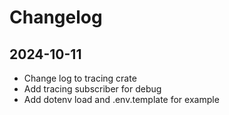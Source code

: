 # Changelog

## 2024-10-11

- Change log to tracing crate
- Add tracing subscriber for debug
- Add dotenv load and .env.template for example
